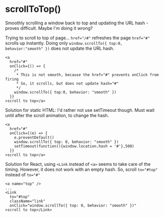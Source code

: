 # scrollToTop\(\)

Smoothly scrolling a window back to top and updating the URL hash - proves difficult. Maybe I'm doing it wrong?

Trying to scroll to top of page... `href="/#"` refreshes the page `href="#"` scrolls up instantly. Doing only `window.scrollTo({ top:0, behavior:"smooth" })` does not update the URL hash.

```text
<a
  href="#"
  onClick={() => {
    /*
     * This is not smooth, because the href="#" prevents onClick from firing
     * So, it scrolls, but does not update hash="#"
     */
    window.scrollTo({ top:0, behavior: "smooth" })
  }}
>scroll to top</a>
```

Solution for static HTML: I'd rather not use setTimeout though. Must wait until after the scroll animation, to change the hash.

```text
<a
  href="#"
  onClick={(e) => {
    e.preventDefault()
    window.scrollTo({ top: 0, behavior: "smooth" })
    setTimeout(function(){window.location.hash = '#'},500)
  }}
>scroll to top</a>
```

Solution for React, using `<Link` instead of `<a>` seems to take care of the timing. However, it does not work with an empty hash. So, scroll `to="#top"` instead of `to="#"`

```text
<a name="top" />
...
<Link
  to="#top"
  className="link"
  onClick="window.scrollTo({ top: 0, behavior: "smooth" })"
>scroll to top</Link>
```

